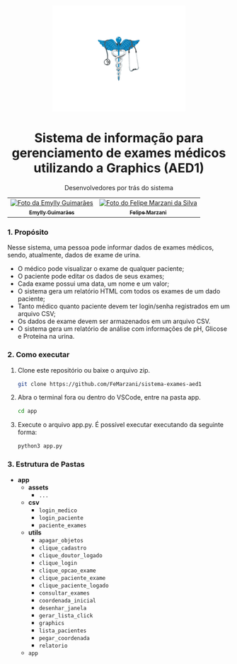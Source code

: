 <div align="center">
  <img src="app/assets/logo_readme.png" alt="Logo UOL" width="300px" height="240px">
</div>

<div align="center">
  <h1> Sistema de informação para gerenciamento de exames médicos utilizando a Graphics (AED1)</h1>
</div>

<div align="center">
  <p>Desenvolvedores por trás do sistema</p>
</div>

<div align="center">
  <table>
    <tr>
      <td align="center">
        <a href="https://www.linkedin.com/in/emylly-guimaraes/">
          <img src="https://avatars.githubusercontent.com/u/107193565?v=4" width="100px;" alt="Foto da Emylly Guimarães"/><br>
          <sub><b>Emylly Guimarães</b></sub>
        </a>
      </td>
      <td align="center">
        <a href="https://www.linkedin.com/in/felipemarzani/">
          <img src="https://avatars.githubusercontent.com/u/107329291?v=4" width="100px;" alt="Foto do Felipe Marzani da Silva"/><br>
          <sub><b>Felipe Marzani</b></sub>
        </a>
      </td>
    </tr>
  </table>
</div>

### 1. Propósito
Nesse sistema, uma pessoa pode informar dados de exames médicos, sendo, atualmente, dados de exame de urina.
- O médico pode visualizar o exame de qualquer paciente;
- O paciente pode editar os dados de seus exames;
- Cada exame possui uma data, um nome e um valor;
- O sistema gera um relatório HTML com todos os exames de um dado paciente;
- Tanto médico quanto paciente devem ter login/senha registrados em um arquivo CSV;
- Os dados de exame devem ser armazenados em um arquivo CSV.
- O sistema gera um relatório de análise com informações de pH, Glicose e Proteína na urina.


### 2. Como executar

1. Clone este repositório ou baixe o arquivo zip.

    ```bash
    git clone https://github.com/FeMarzani/sistema-exames-aed1
    ```

2. Abra o terminal fora ou dentro do VSCode, entre na pasta app.
    ```bash
    cd app
    ```

3. Execute o arquivo app.py. É possível executar executando da seguinte forma:
    ```bash
    python3 app.py
    ```

### 3. Estrutura de Pastas
- **app**
  - **assets**
    - `...`
  - **csv**
    - `login_medico`
    - `login_paciente`
    - `paciente_exames`
  - **utils**
    - `apagar_objetos`
    - `clique_cadastro`
    - `clique_doutor_logado`
    - `clique_login`
    - `clique_opcao_exame`
    - `clique_paciente_exame`
    - `clique_paciente_logado`
    - `consultar_exames`
    - `coordenada_inicial`
    - `desenhar_janela`
    - `gerar_lista_click`
    - `graphics`
    - `lista_pacientes`
    - `pegar_coordenada`
    - `relatorio`
  - `app`
    